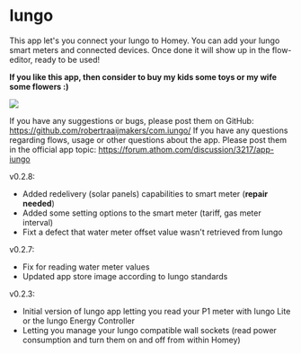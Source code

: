 # Iungo
This app let's you connect your Iungo to Homey. You can add your Iungo smart meters and connected devices. Once done it will show up in the flow-editor, ready to be used!


**If you like this app, then consider to buy my kids some toys or my wife some flowers :)**

[![](https://www.paypalobjects.com/en_US/i/btn/btn_donateCC_LG.gif)](https://paypal.me/RobertRaaijmakers/3)


If you have any suggestions or bugs, please post them on GitHub: https://github.com/robertraaijmakers/com.iungo/
If you have any questions regarding flows, usage or other questions about the app. Please post them in the official app topic: https://forum.athom.com/discussion/3217/app-iungo

v0.2.8:
* Added redelivery (solar panels) capabilities to smart meter (**repair needed**)
* Added some setting options to the smart meter (tariff, gas meter interval)
* Fixt a defect that water meter offset value wasn't retrieved from Iungo

v0.2.7:
* Fix for reading water meter values
* Updated app store image according to Iungo standards

v0.2.3: 
* Initial version of Iungo app letting you read your P1 meter with Iungo Lite or the Iungo Energy Controller
* Letting you manage your Iungo compatible wall sockets (read power consumption and turn them on and off from within Homey)